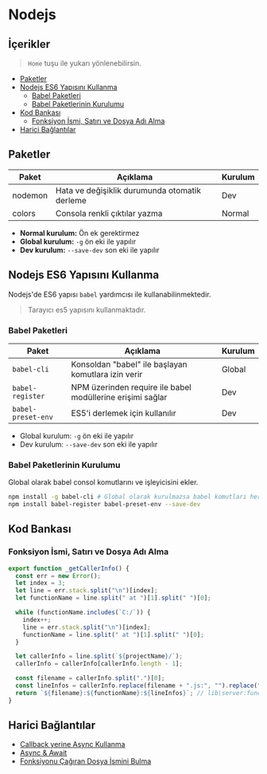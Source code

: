 # Nodejs <!-- omit in toc -->

## İçerikler <!-- omit in toc -->

> `Home` tuşu ile yukarı yönlenebilirsin.

- [Paketler](#paketler)
- [Nodejs ES6 Yapısını Kullanma](#nodejs-es6-yap%C4%B1s%C4%B1n%C4%B1-kullanma)
  - [Babel Paketleri](#babel-paketleri)
  - [Babel Paketlerinin Kurulumu](#babel-paketlerinin-kurulumu)
- [Kod Bankası](#kod-bankas%C4%B1)
  - [Fonksiyon İsmi, Satırı ve Dosya Adı Alma](#fonksiyon-i%CC%87smi-sat%C4%B1r%C4%B1-ve-dosya-ad%C4%B1-alma)
- [Harici Bağlantılar](#harici-ba%C4%9Flant%C4%B1lar)

## Paketler

| Paket   | Açıklama                                      | Kurulum |
| ------- | --------------------------------------------- | ------- |
| nodemon | Hata ve değişiklik durumunda otomatik derleme | Dev     |
| colors  | Consola renkli çıktılar yazma                 | Normal  |

- **Normal kurulum:** Ön ek gerektirmez
- **Global kurulum:** `-g` ön eki ile yapılır
- **Dev kurulum:** `--save-dev` son eki ile yapılır

## Nodejs ES6 Yapısını Kullanma

Nodejs'de ES6 yapısı `babel` yardımcısı ile kullanabilinmektedir.

> Tarayıcı es5 yapısını kullanmaktadır.

### Babel Paketleri

| Paket              | Açıklama                                                   | Kurulum |
| ------------------ | ---------------------------------------------------------- | ------- |
| `babel-cli`        | Konsoldan "babel" ile başlayan komutlara izin verir        | Global  |
| `babel-register`   | NPM üzerinden require ile babel modüllerine erişimi sağlar | Dev     |
| `babel-preset-env` | ES5'i derlemek için kullanılır                             | Dev     |

- Global kurulum: `-g` ön eki ile yapılır
- Dev kurulum: `--save-dev` son eki ile yapılır

### Babel Paketlerinin Kurulumu

Global olarak babel consol komutlarını ve işleyicisini ekler.

```sh
npm install -g babel-cli # Global olarak kurulmazsa babel komutları her yerde tanınmaz
npm install babel-register babel-preset-env --save-dev
```

## Kod Bankası

### Fonksiyon İsmi, Satırı ve Dosya Adı Alma

```js
export function _getCallerInfo() {
  const err = new Error();
  let index = 3;
  let line = err.stack.split("\n")[index];
  let functionName = line.split(" at ")[1].split(" ")[0];

  while (functionName.includes(`C:/`)) {
    index++;
    line = err.stack.split("\n")[index];
    functionName = line.split(" at ")[1].split(" ")[0];
  }

  let callerInfo = line.split(`${projectName}/`);
  callerInfo = callerInfo[callerInfo.length - 1];

  const filename = callerInfo.split(".")[0];
  const lineInfos = callerInfo.replace(filename + ".js:", "").replace(")", "");
  return `${filename}:${functionName}:${lineInfos}`; // lib\server:func(12:21)
}
```

## Harici Bağlantılar

- [Callback yerine Async Kullanma](https://medium.freecodecamp.org/javascript-from-callbacks-to-async-await-1cc090ddad99)
- [Async & Await](https://medium.com/@tkssharma/writing-neat-asynchronous-node-js-code-with-promises-async-await-fa8d8b0bcd7c)
- [Fonksiyonu Çağıran Dosya İsmini Bulma](https://stackoverflow.com/a/29581862/9770490)
